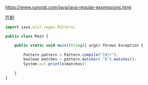 https://www.runoob.com/java/java-regular-expressions.html

匹配

```javascript
import java.util.regex.Pattern;

public class Main {

	public static void main(String[] args) throws Exception {
		
		Pattern pattern = Pattern.compile("[0]+");
		boolean matches = pattern.matcher( "0").matches();
		System.out.println(matches);
	
	}
}
```

